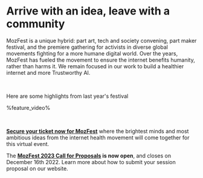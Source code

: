 <!-- This is the Plaza page when the visitor is signed in -->

# Arrive with an idea, leave with a community


MozFest is a unique hybrid: part art, tech and society convening, part maker festival, and the premiere gathering for activists in diverse global movements fighting for a more humane digital world. Over the years, MozFest has fueled the movement to ensure the internet benefits humanity, rather than harms it. We remain focused in our work to build a healthier internet and more Trustworthy AI. 

<br />

Here are some highlights from last year's festival

%feature_video%

<br />

**[Secure your ticket now for MozFest](https://www.mozillafestival.org/tickets/)** where the brightest minds and most ambitious ideas from the internet health movement will come together for this virtual event.

The **[MozFest 2023 Call for Proposals](https://www.mozillafestival.org/propsosals) is now open**, and closes on December 16th 2022. Learn more about how to submit your session proposal on our website.
